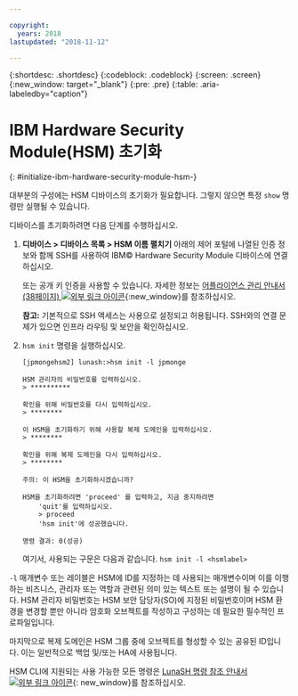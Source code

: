 ```yaml
---

copyright:
  years: 2018
lastupdated: "2018-11-12"

---
```


{:shortdesc: .shortdesc}
{:codeblock: .codeblock}
{:screen: .screen}
{:new_window: target="_blank"}
{:pre: .pre}
{:table: .aria-labeledby="caption"}

# IBM Hardware Security Module(HSM) 초기화
{: #initialize-ibm-hardware-security-module-hsm-}

대부분의 구성에는 HSM 디바이스의 초기화가 필요합니다. 그렇지 않으면 특정 `show` 명령만 실행될 수 있습니다.

디바이스를 초기화하려면 다음 단계를 수행하십시오.

1.	**디바이스 > 디바이스 목록 > HSM 이름 펼치기** 아래의 제어 포털에 나열된 인증 정보와 함께 SSH를 사용하여 IBM© Hardware Security Module 디바이스에 연결하십시오. 

	또는 공개 키 인증을 사용할 수 있습니다. 자세한 정보는 [어플라이언스 관리 안내서(38페이지) ![외부 링크 아이콘](../../icons/launch-glyph.svg "외부 링크 아이콘")](https://public.dhe.ibm.com/cloud/bluemix/network/vpx/appliance_administration_guide.pdf){:new_window}를 참조하십시오.

	**참고:** 기본적으로 SSH 액세스는 사용으로 설정되고 허용됩니다. SSH와의 연결 문제가 있으면 인프라 라우팅 및 보안을 확인하십시오.

2. `hsm init` 명령을 실행하십시오.

	```
	[jpmongehsm2] lunash:>hsm init -l jpmonge

	HSM 관리자의 비밀번호를 입력하십시오.
	> **********

	확인을 위해 비밀번호를 다시 입력하십시오.
	> ********

	이 HSM을 초기화하기 위해 사용할 복제 도메인을 입력하십시오.
	> ********

	확인을 위해 복제 도메인을 다시 입력하십시오.
	> ********

	주의: 이 HSM을 초기화하시겠습니까?

	HSM을 초기화하려면 'proceed' 를 입력하고, 지금 중지하려면
		'quit'를 입력하십시오.
		> proceed
		'hsm init'에 성공했습니다.

	명령 결과: 0(성공)
  	```

	여기서, 사용되는 구문은 다음과 같습니다. `hsm init -l <hsmlabel>`

`-l` 매개변수 또는 레이블은 HSM에 ID를 지정하는 데 사용되는 매개변수이며 이를 이행하는 비즈니스, 관리자 또는 역할과 관련된 의미 있는 텍스트 또는 설명이 될 수 있습니다. HSM 관리자 비밀번호는 HSM 보안 담당자(SO)에 지정된 비밀번호이며 HSM 환경을 변경할 뿐만 아니라 암호화 오브젝트를 작성하고 구성하는 데 필요한 필수적인 프로파일입니다.

마지막으로 복제 도메인은 HSM 그룹 중에 오브젝트를 형성할 수 있는 공유된 ID입니다. 이는 일반적으로 백업 및/또는 HA에 사용됩니다.

HSM CLI에 지원되는 사용 가능한 모든 명령은 [LunaSH 명령 참조 안내서 ![외부 링크 아이콘](../../icons/launch-glyph.svg "외부 링크 아이콘")](https://public.dhe.ibm.com/cloud/bluemix/network/vpx/lunash_command_reference_guide.pdf){: new_window}를 참조하십시오.
